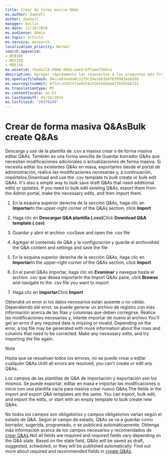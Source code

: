 ```yaml
---
title: Crear de forma masiva Q&As
ms.author: dawholl
author: dawholl
manager: kellis
ms.date: 12/18/2018
ms.audience: Admin
ms.topic: article
ms.service: mssearch
localization_priority: Normal
search.appverid:
- BFB160
- MET150
- MOE150
ms.assetid: 7bada218-8908-4956-aae3-6ffaeef384ca
description: Agregar rápidamente las respuestas a las preguntas más frecuentes con herramientas de importación en el portal de administración de búsqueda de Microsoft
ms.openlocfilehash: 84cca87eada0c31f9c39a16b364fb399014a6a5b
ms.sourcegitcommit: bf52cc63b75f2e0324a716fe65da47702956b722
ms.translationtype: MT
ms.contentlocale: es-ES
ms.lasthandoff: 01/18/2019
ms.locfileid: "29379240"
---
```

# <a name="bulk-create-qas"></a><span data-ttu-id="31a12-103">Crear de forma masiva Q&As</span><span class="sxs-lookup"><span data-stu-id="31a12-103">Bulk create Q&As</span></span>

<span data-ttu-id="31a12-p101">Descarga y uso de la plantilla de .csv a masiva crear o de forma masiva editar Q&As. También es una forma sencilla de Guardar borrador Q&As que necesitan modificaciones adicionales o actualizaciones de forma masiva. Si necesita editar los existentes Q&As en masa, exportarlos desde el portal de administración, realice las modificaciones necesarias y, a continuación, impórtelos.</span><span class="sxs-lookup"><span data-stu-id="31a12-p101">Download and use the .csv template to bulk create or bulk edit Q&As. It's also a simple way to bulk save draft Q&As that need additional edits or updates. If you need to bulk edit existing Q&As, export them from the Admin portal, make the necessary edits, and then import them.</span></span>
  
1. <span data-ttu-id="31a12-107">En la esquina superior derecha de la sección Q&As, haga clic en **Importar**</span><span class="sxs-lookup"><span data-stu-id="31a12-107">In the upper-right corner of the Q&As section, click **Import**</span></span>
    
2. <span data-ttu-id="31a12-108">Haga clic en **Descargar Q&A plantilla (.csv)**</span><span class="sxs-lookup"><span data-stu-id="31a12-108">Click **Download Q&A template (.csv)**</span></span>
    
3. <span data-ttu-id="31a12-109">Guardar y abrir el archivo .csv</span><span class="sxs-lookup"><span data-stu-id="31a12-109">Save and open the .csv file</span></span>
    
4. <span data-ttu-id="31a12-110">Agregar el contenido de Q&A y la configuración y guarde el archivo</span><span class="sxs-lookup"><span data-stu-id="31a12-110">Add the Q&A content and settings and save the file</span></span>
    
5. <span data-ttu-id="31a12-111">En la esquina superior derecha de la sección Q&As, haga clic en **Importar**</span><span class="sxs-lookup"><span data-stu-id="31a12-111">In the upper-right corner of the Q&As section, click **Import**</span></span>
    
6. <span data-ttu-id="31a12-112">En el panel Q&As importar, haga clic en **Examinar** y navegue hasta el archivo .csv que desea importar</span><span class="sxs-lookup"><span data-stu-id="31a12-112">In the Import Q&As pane, click **Browse** and navigate to the .csv file you want to import</span></span> 
    
7. <span data-ttu-id="31a12-113">Haga clic en **Importar**</span><span class="sxs-lookup"><span data-stu-id="31a12-113">Click **Import**</span></span>
    
<span data-ttu-id="31a12-p102">Obtendrá un error si los datos necesarios están ausente o no válido. Dependiendo del error, se puede generar un archivo de registro con más información acerca de las filas y columnas que deben corregirse. Realice las modificaciones necesarias y, intente importar de nuevo el archivo.</span><span class="sxs-lookup"><span data-stu-id="31a12-p102">You'll get an error if any required data is missing or invalid. Depending on the error, a log file may be generated with more information about the rows and columns that need to be corrected. Make any necessary edits, and try importing the file again.</span></span>
  
> [!NOTE]
> <span data-ttu-id="31a12-117">Hasta que se resuelvan todos los errores, no se puede crear o editar cualquier Q&As.</span><span class="sxs-lookup"><span data-stu-id="31a12-117">Until all errors are resolved, you can't create or edit any Q&As.</span></span> 
  
<span data-ttu-id="31a12-p103">Los campos de las plantillas de Q&A de importación y exportación son los mismos. Se puede exportar, editar en masa e importar las modificaciones o inicio con una plantilla vacía para masiva crear nuevo Q&As.</span><span class="sxs-lookup"><span data-stu-id="31a12-p103">The fields in the import and export Q&A templates are the same. You can export, bulk edit, and import the edits, or start with an empty template to bulk create new Q&As.</span></span>
  
<span data-ttu-id="31a12-p104">No todos los campos son obligatorios y campos obligatorios varían según el estado de Q&A. Según el campo de estado, Q&As se va a guardar como borrador, sugerida, programado, o se publicará automáticamente. Obtenga más información acerca de los campos necesarios y recomendados de [crear Q&As](create-qas.md).</span><span class="sxs-lookup"><span data-stu-id="31a12-p104">Not all fields are required and required fields vary depending on the Q&A state. Based on the state field, Q&As will be saved as draft, suggested, scheduled, or they will be published automatically. Find out more about required and recommended fields in [create Q&As](create-qas.md).</span></span>

  

